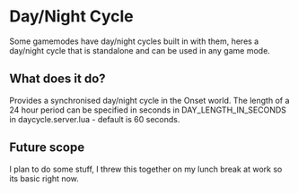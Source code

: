# Day/Night Cycle

Some gamemodes have day/night cycles built in with them, heres a day/night cycle that is standalone and can be used in any game mode.

## What does it do?

Provides a synchronised day/night cycle in the Onset world. The length of a 24 hour period can be specified in seconds in DAY_LENGTH_IN_SECONDS in daycycle.server.lua - default is 60 seconds.

## Future scope

I plan to do some stuff, I threw this together on my lunch break at work so its basic right now.